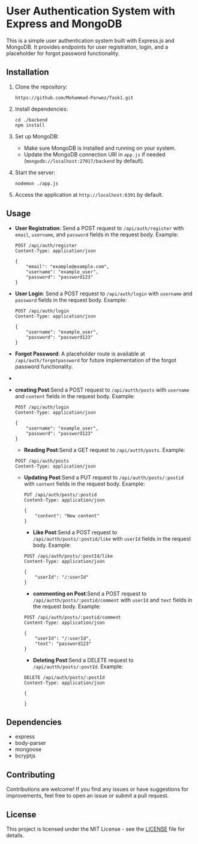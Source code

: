 # User Authentication System with Express and MongoDB

This is a simple user authentication system built with Express.js and MongoDB. It provides endpoints for user registration, login, and a placeholder for forgot password functionality.

## Installation

1. Clone the repository:

    ```
   https://github.com/Mohammad-Parwez/Task1.git
    ```

2. Install dependencies:

    ```
    cd ./backend
    npm install
    ```

3. Set up MongoDB:

    - Make sure MongoDB is installed and running on your system.
    - Update the MongoDB connection URI in `app.js` if needed (`mongodb://localhost:27017/backend` by default).

4. Start the server:

    ```
    nodemon ./app.js
    ```

5. Access the application at `http://localhost:6391` by default.

## Usage

- **User Registration**: Send a POST request to `/api/auth/register` with `email`, `username`, and `password` fields in the request body. Example:

    ```
    POST /api/auth/register
    Content-Type: application/json

    {
        "email": "example@example.com",
        "username": "example_user",
        "password": "password123"
    }
    ```

- **User Login**: Send a POST request to `/api/auth/login` with `username` and `password` fields in the request body. Example:

    ```
    POST /api/auth/login
    Content-Type: application/json

    {
        "username": "example_user",
        "password": "password123"
    }
    ```

- **Forgot Password**: A placeholder route is available at `/api/auth/forgotpassword` for future implementation of the forgot password functionality.
- 
- **creating Post**:Send a POST request to `/api/autth/posts` with `username` and `content` fields in the request body. Example:

    ```
    POST /api/auth/login
    Content-Type: application/json

    {
        "username": "example_user",
        "password": "password123"
    }
    ```
    - **Reading Post**:Send a GET request to `/api/autth/posts`. Example:

    ```
    POST /api/auth/posts
    Content-Type: application/json
  ```
  - **Updating Post**:Send a PUT request to `/api/autth/posts/:postid` with `content` fields in the request body. Example:

    ```
    PUT /api/auth/posts/:postid
    Content-Type: application/json

    {
        "content": "New content"
    }
    ```
    - **Like Post**:Send a POST request to `/api/autth/posts/:postid/like` with `userId` fields in the request body. Example:

    ```
    POST /api/auth/posts/:postId/like
    Content-Type: application/json

    {
        "userId": "/:userId"
    }
    ```
    - **commenting on Post**:Send a POST request to `/api/autth/posts/:postid/comment` with `userId` and `text` fields in the request body. Example:

    ```
    POST /api/auth/posts/:postid/comment
    Content-Type: application/json

    {
        "userId": "/:userId",
        "text": "password123"
    }
    ```
    - **Deleting Post**:Send a DELETE request to `/api/autth/posts/:postId`. Example:

    ```
    DELETE /api/auth/posts/:postId
    Content-Type: application/json

    {
        
    }
    ```
## Dependencies

- express
- body-parser
- mongoose
- bcryptjs

## Contributing

Contributions are welcome! If you find any issues or have suggestions for improvements, feel free to open an issue or submit a pull request.

## License

This project is licensed under the MIT License - see the [LICENSE](LICENSE) file for details.
